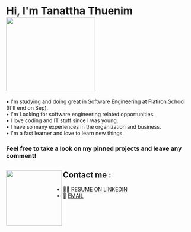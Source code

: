 
# Hi, I'm Tanattha Thuenim  <img src="https://media.giphy.com/media/WOwiryOPA0G6jhKqB0/giphy.gif" width="240" height="200" />

• I'm studying and doing great in Software Engineering at Flatiron School (It'll end on Sep). </br>
• I'm Looking for software engineering related opportunities. </br>
• I love coding and IT stuff since I was young. </br>
• I have so many experiences in the organization and business. </br>
• I'm a fast learner and love to learn new things.</br>

### Feel free to take a look on my pinned projects and leave any comment!

## Contact me :<a href="https://github.com/Tanattha"><img align="left" width="150" height="150" src="https://github.com/M0nica/M0nica/blob/main/octomonica/m0nica-octocat-rotating.gif?raw=true"></a>
- 👩🏻  [RESUME ON LINKEDIN](https://www.linkedin.com/in/tanattha-thuenim-5b67b31b3/)</br>
- 📧  [EMAIL](mailto:tanattha.thuenim@gmail.com")

